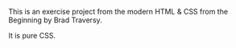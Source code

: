 This is an exercise project from the modern HTML & CSS from the Beginning by Brad Traversy.

It is pure CSS.